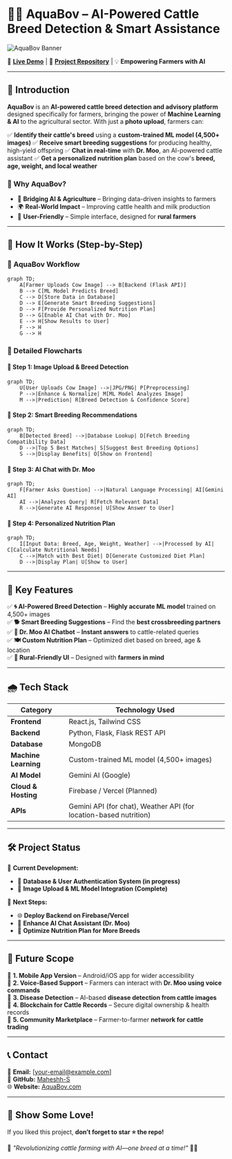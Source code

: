 # 🌊🐄 AquaBov – AI-Powered Cattle Breed Detection & Smart Assistance

![AquaBov Banner](https://via.placeholder.com/1200x400?text=AquaBov+-+AI+for+Farmers)

🔗 **[Live Demo](#)** | 🐝 **[Project Repository](https://github.com/Maheshh-S/AquaBov/)** | 💡 **Empowering Farmers with AI**

---

## 🚀 Introduction

**AquaBov** is an **AI-powered cattle breed detection and advisory platform** designed specifically for farmers, bringing the power of **Machine Learning & AI** to the agricultural sector. With just a **photo upload**, farmers can:

✅ **Identify their cattle's breed** using a **custom-trained ML model (4,500+ images)**
✅ **Receive smart breeding suggestions** for producing healthy, high-yield offspring
✅ **Chat in real-time** with **Dr. Moo**, an AI-powered cattle assistant
✅ **Get a personalized nutrition plan** based on the cow's **breed, age, weight, and local weather**

### 🌟 Why AquaBov?
- 🔄 **Bridging AI & Agriculture** – Bringing data-driven insights to farmers
- 🌍 **Real-World Impact** – Improving cattle health and milk production
- 🎨 **User-Friendly** – Simple interface, designed for **rural farmers**

---

## 💪 How It Works (Step-by-Step)

### 📝 AquaBov Workflow

```mermaid
graph TD;
    A[Farmer Uploads Cow Image] --> B[Backend (Flask API)]
    B --> C[ML Model Predicts Breed]
    C --> D[Store Data in Database]
    D --> E[Generate Smart Breeding Suggestions]
    D --> F[Provide Personalized Nutrition Plan]
    D --> G[Enable AI Chat with Dr. Moo]
    E --> H[Show Results to User]
    F --> H
    G --> H
```

### 🌱 Detailed Flowcharts

#### **🐾 Step 1: Image Upload & Breed Detection**
```mermaid
graph TD;
    U[User Uploads Cow Image] -->|JPG/PNG| P[Preprocessing]
    P -->|Enhance & Normalize| M[ML Model Analyzes Image]
    M -->|Prediction| R[Breed Detection & Confidence Score]
```

#### **🐾 Step 2: Smart Breeding Recommendations**
```mermaid
graph TD;
    B[Detected Breed] -->|Database Lookup| D[Fetch Breeding Compatibility Data]
    D -->|Top 5 Best Matches| S[Suggest Best Breeding Options]
    S -->|Display Benefits| O[Show on Frontend]
```

#### **🐾 Step 3: AI Chat with Dr. Moo**
```mermaid
graph TD;
    F[Farmer Asks Question] -->|Natural Language Processing| AI[Gemini AI]
    AI -->|Analyzes Query| R[Fetch Relevant Data]
    R -->|Generate AI Response| U[Show Answer to User]
```

#### **🐾 Step 4: Personalized Nutrition Plan**
```mermaid
graph TD;
    I[Input Data: Breed, Age, Weight, Weather] -->|Processed by AI| C[Calculate Nutritional Needs]
    C -->|Match with Best Diet| D[Generate Customized Diet Plan]
    D -->|Display Plan| U[Show to User]
```

---

## 💪 Key Features

✅ **🌀 AI-Powered Breed Detection** – **Highly accurate ML model** trained on 4,500+ images  
✅ **🐕 Smart Breeding Suggestions** – Find the **best crossbreeding partners**  
✅ **💬 Dr. Moo AI Chatbot** – **Instant answers** to cattle-related queries  
✅ **🍽️ Custom Nutrition Plan** – Optimized diet based on breed, age & location  
✅ **🏡 Rural-Friendly UI** – Designed with **farmers in mind**  

---

## 🌧️ Tech Stack

| **Category**     | **Technology Used** |
|-----------------|------------------|
| **Frontend**  | React.js, Tailwind CSS |
| **Backend**   | Python, Flask, Flask REST API |
| **Database**  | MongoDB |
| **Machine Learning** | Custom-trained ML model (4,500+ images) |
| **AI Model** | Gemini AI (Google) |
| **Cloud & Hosting** | Firebase / Vercel (Planned) |
| **APIs** | Gemini API (for chat), Weather API (for location-based nutrition) |

---

## 🛠️ Project Status

📅 **Current Development:**
- 📅 **Database & User Authentication System (in progress)**
- 🚀 **Image Upload & ML Model Integration (Complete)**

🔄 **Next Steps:**
- 🌐 **Deploy Backend on Firebase/Vercel**
- 🔦 **Enhance AI Chat Assistant (Dr. Moo)**
- 🏢 **Optimize Nutrition Plan for More Breeds**

---

## 🌌 Future Scope

🚀 **1. Mobile App Version** – Android/iOS app for wider accessibility  
🚀 **2. Voice-Based Support** – Farmers can interact with **Dr. Moo using voice commands**  
🚀 **3. Disease Detection** – AI-based **disease detection from cattle images**  
🚀 **4. Blockchain for Cattle Records** – Secure digital ownership & health records  
🚀 **5. Community Marketplace** – Farmer-to-farmer **network for cattle trading**  

---

## 📞 Contact

📧 **Email:** [your-email@example.com]  
🐝 **GitHub:** [Maheshh-S](https://github.com/Maheshh-S)  
🌐 **Website:** [AquaBov.com](#)  

---

## 🌟 Show Some Love!

If you liked this project, **don’t forget to star ⭐ the repo!**  

📢 _"Revolutionizing cattle farming with AI—one breed at a time!"_ 🐄✨

